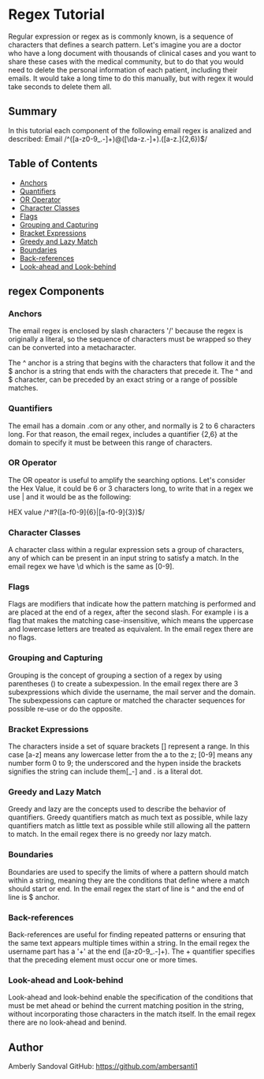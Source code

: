 # Regex Tutorial

Regular expression or regex as is commonly known, is a sequence of characters that defines a search pattern. Let's imagine you are a doctor who have a long document with thousands of clinical cases and you want to share these cases with the medical community, but to do that you would need to delete the personal information of each patient, including their emails. It would take a long time to do this manually, but with regex it would take seconds to delete them all. 

## Summary

In this tutorial each component of the following email regex is analized and described:
Email    /^([a-z0-9_\.-]+)@([\da-z\.-]+)\.([a-z\.]{2,6})$/


## Table of Contents

- [Anchors](#anchors)
- [Quantifiers](#quantifiers)
- [OR Operator](#or-operator)
- [Character Classes](#character-classes)
- [Flags](#flags)
- [Grouping and Capturing](#grouping-and-capturing)
- [Bracket Expressions](#bracket-expressions)
- [Greedy and Lazy Match](#greedy-and-lazy-match)
- [Boundaries](#boundaries)
- [Back-references](#back-references)
- [Look-ahead and Look-behind](#look-ahead-and-look-behind)

## regex Components

### Anchors
The email regex is enclosed by slash characters '/' because the regex is originally a literal, so the sequence of characters must be wrapped so they can be converted into a metacharacter. 

The ^ anchor is a string that begins with the characters that follow it and the $ anchor is a string that ends with the characters that precede it. The ^ and $ character, can be preceded by an exact string or a range of possible matches.

### Quantifiers
The email has a domain .com or any other, and normally is 2 to 6 characters long. For that reason, the email regex, includes a quantifier {2,6} at the domain to specify it must be between this range of characters.

### OR Operator
The OR opeator is useful to amplify the searching options. Let's consider the Hex Value, it could be 6 or 3 characters long, to write that in a regex we use | and it would be as the following:

HEX value     /^#?([a-f0-9]{6}|[a-f0-9]{3})$/ 

### Character Classes
A character class within a regular expression sets a group of characters, any of which can be present in an input string to satisfy a match. In the email regex we have \d which is the same as [0-9].

### Flags
Flags are modifiers that indicate how the pattern matching is performed and are placed at the end of a regex, after the second slash. For example i is a flag that makes the matching case-insensitive, which means the uppercase and lowercase letters are treated as equivalent. In the email regex there are no flags.

### Grouping and Capturing
Grouping is the concept of grouping a section of a regex by using parentheses () to create a subexpession. In the email regex there are 3 subexpressions which divide the username, the mail server and the domain. The subexpessions can capture or matched the character sequences for possible re-use or do the opposite.

### Bracket Expressions
The characters inside a set of square brackets [] represent a range. In this case [a-z] means any lowercase letter from the a to the z; [0-9] means any number form 0 to 9; the underscored and the hypen inside the brackets signifies the string can include them[_-] and \. is a literal dot.

### Greedy and Lazy Match
Greedy and lazy are the concepts used to describe the behavior of quantifiers. Greedy quantifiers match as much text as possible, while lazy quantifiers match as little text as possible while still allowing all the pattern to match. In the email regex there is no greedy nor lazy match.

### Boundaries
 Boundaries are used to specify the limits of where a pattern should match within a string, meaning they are the conditions that define where a match should start or end. In the email regex the start of line is ^ and the end of line is $ anchor.

### Back-references
 Back-references are useful for finding repeated patterns or ensuring that the same text appears multiple times within a string.
 In the email regex the username part has a '+' at the end ([a-z0-9_\.-]+). The + quantifier specifies that the preceding element must occur one or more times. 

### Look-ahead and Look-behind

Look-ahead and look-behind enable the specification of the conditions that must be met ahead or behind the current matching position in the string, without incorporating those characters in the match itself. In the email regex there are no look-ahead and benind.

## Author

Amberly Sandoval
GitHub: https://github.com/ambersanti1
